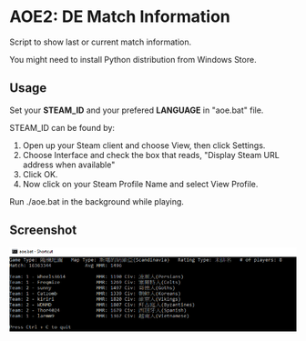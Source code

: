 # AOE2: DE Match Information

Script to show last or current match information.

You might need to install Python distribution from Windows Store.


## Usage
Set your <b>STEAM_ID</b> and your prefered <b>LANGUAGE</b> in "aoe.bat" file.

STEAM_ID can be found by:
 1. Open up your Steam client and choose View, then click Settings.
 2. Choose Interface and check the box that reads, "Display Steam URL address when available"
 3. Click OK.
 4. Now click on your Steam Profile Name and select View Profile.

Run ./aoe.bat in the background while playing.

## Screenshot
![Image](https://github.com/sunnyp1227/aoe2de/raw/master/screenshot.jpg)
